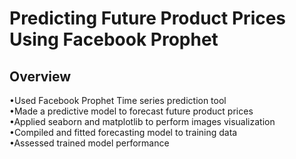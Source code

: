 # Predicting Future Product Prices Using Facebook Prophet

## Overview
•Used Facebook Prophet Time series prediction tool  
•Made a predictive model to forecast future product prices  
•Applied seaborn and matplotlib to perform images visualization  
•Compiled and fitted forecasting model to training data  
•Assessed trained model performance  
